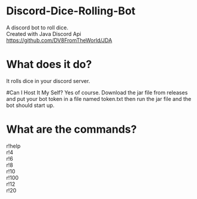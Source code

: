 # Discord-Dice-Rolling-Bot
A discord bot to roll dice.  
Created with Java Discord Api  
https://github.com/DV8FromTheWorld/JDA  

# What does it do?
It rolls dice in your discord server.  

#Can I Host It My Self?
Yes of course. Download the jar file from releases and put your bot token in a file named token.txt then run the jar file and the bot should start up.   
# What are the commands?
r!help  
r!4  
r!6  
r!8  
r!10  
r!100  
r!12  
r!20